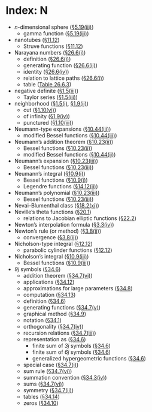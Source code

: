# Index: N

- $n$-dimensional sphere ([§5.19(iii)](../5.19.md#iii "§5.19(iii) 𝑛-Dimensional Sphere ‣ §5.19 Mathematical Applications ‣ Applications ‣ Chapter 5 Gamma Function"))
  - gamma function ([§5.19(iii)](../5.19.md#iii "§5.19(iii) 𝑛-Dimensional Sphere ‣ §5.19 Mathematical Applications ‣ Applications ‣ Chapter 5 Gamma Function"))
- nanotubes ([§11.12](../11.12.md#p1 "§11.12 Physical Applications ‣ Applications ‣ Chapter 11 Struve and Related Functions"))
  - Struve functions ([§11.12](../11.12.md#p1 "§11.12 Physical Applications ‣ Applications ‣ Chapter 11 Struve and Related Functions"))
- Narayana numbers ([§26.6(i)](../26.6.md#Px3 "Narayana Number 𝑁(𝑛,𝑘) ‣ §26.6(i) Definitions ‣ §26.6 Other Lattice Path Numbers ‣ Properties ‣ Chapter 26 Combinatorial Analysis"))
  - definition ([§26.6(i)](../26.6.md#Px3 "Narayana Number 𝑁(𝑛,𝑘) ‣ §26.6(i) Definitions ‣ §26.6 Other Lattice Path Numbers ‣ Properties ‣ Chapter 26 Combinatorial Analysis"))
  - generating function ([§26.6(ii)](../26.6.md#ii "§26.6(ii) Generating Functions ‣ §26.6 Other Lattice Path Numbers ‣ Properties ‣ Chapter 26 Combinatorial Analysis"))
  - identity ([§26.6(iv)](../26.6.md#iv "§26.6(iv) Identities ‣ §26.6 Other Lattice Path Numbers ‣ Properties ‣ Chapter 26 Combinatorial Analysis"))
  - relation to lattice paths ([§26.6(i)](../26.6.md#Px3 "Narayana Number 𝑁(𝑛,𝑘) ‣ §26.6(i) Definitions ‣ §26.6 Other Lattice Path Numbers ‣ Properties ‣ Chapter 26 Combinatorial Analysis"))
  - table ([Table 26.6.3](../26.6.md#T3 "In Narayana Number 𝑁(𝑛,𝑘) ‣ §26.6(i) Definitions ‣ §26.6 Other Lattice Path Numbers ‣ Properties ‣ Chapter 26 Combinatorial Analysis"))
- negative definite ([§1.5(iii)](../1.5.md#iii.p2 "§1.5(iii) Taylor’s Theorem; Maxima and Minima ‣ §1.5 Calculus of Two or More Variables ‣ Topics of Discussion ‣ Chapter 1 Algebraic and Analytic Methods"))
  - Taylor series ([§1.5(iii)](../1.5.md#iii.p2 "§1.5(iii) Taylor’s Theorem; Maxima and Minima ‣ §1.5 Calculus of Two or More Variables ‣ Topics of Discussion ‣ Chapter 1 Algebraic and Analytic Methods"))
- neighborhood ([§1.5(i)](../1.5.md#Px2 "Implicit Function Theorem ‣ §1.5(i) Partial Derivatives ‣ §1.5 Calculus of Two or More Variables ‣ Topics of Discussion ‣ Chapter 1 Algebraic and Analytic Methods"), [§1.9(ii)](../1.9.md#Px10 "Point Sets in ℂ ‣ §1.9(ii) Continuity, Point Sets, and Differentiation ‣ §1.9 Calculus of a Complex Variable ‣ Topics of Discussion ‣ Chapter 1 Algebraic and Analytic Methods"))
  - cut ([§1.10(vi)](../1.10.md#Px10.p2 "Example ‣ §1.10(vi) Multivalued Functions ‣ §1.10 Functions of a Complex Variable ‣ Topics of Discussion ‣ Chapter 1 Algebraic and Analytic Methods"))
  - of infinity ([§1.9(iv)](../1.9.md#iv.p1 "§1.9(iv) Conformal Mapping ‣ §1.9 Calculus of a Complex Variable ‣ Topics of Discussion ‣ Chapter 1 Algebraic and Analytic Methods"))
  - punctured ([§1.10(iii)](../1.10.md#iii.p2 "§1.10(iii) Laurent Series ‣ §1.10 Functions of a Complex Variable ‣ Topics of Discussion ‣ Chapter 1 Algebraic and Analytic Methods"))
- Neumann-type expansions ([§10.44(iii)](../10.44.md#iii "§10.44(iii) Neumann-Type Expansions ‣ §10.44 Sums ‣ Modified Bessel Functions ‣ Chapter 10 Bessel Functions"))
  - modified Bessel functions ([§10.44(iii)](../10.44.md#iii "§10.44(iii) Neumann-Type Expansions ‣ §10.44 Sums ‣ Modified Bessel Functions ‣ Chapter 10 Bessel Functions"))
- Neumann’s addition theorem ([§10.23(ii)](../10.23.md#Px1 "Neumann’s Addition Theorem ‣ §10.23(ii) Addition Theorems ‣ §10.23 Sums ‣ Bessel and Hankel Functions ‣ Chapter 10 Bessel Functions"))
  - Bessel functions ([§10.23(ii)](../10.23.md#Px1 "Neumann’s Addition Theorem ‣ §10.23(ii) Addition Theorems ‣ §10.23 Sums ‣ Bessel and Hankel Functions ‣ Chapter 10 Bessel Functions"))
  - modified Bessel functions ([§10.44(ii)](../10.44.md#Px2 "Neumann’s Addition Theorem ‣ §10.44(ii) Addition Theorems ‣ §10.44 Sums ‣ Modified Bessel Functions ‣ Chapter 10 Bessel Functions"))
- Neumann’s expansion ([§10.23(iii)](../10.23.md#Px4 "Neumann’s Expansion ‣ §10.23(iii) Series Expansions of Arbitrary Functions ‣ §10.23 Sums ‣ Bessel and Hankel Functions ‣ Chapter 10 Bessel Functions"))
  - Bessel functions ([§10.23(iii)](../10.23.md#Px4 "Neumann’s Expansion ‣ §10.23(iii) Series Expansions of Arbitrary Functions ‣ §10.23 Sums ‣ Bessel and Hankel Functions ‣ Chapter 10 Bessel Functions"))
- Neumann’s integral ([§10.9(i)](../10.9.md#Px2 "Neumann’s Integral ‣ §10.9(i) Integrals along the Real Line ‣ §10.9 Integral Representations ‣ Bessel and Hankel Functions ‣ Chapter 10 Bessel Functions"))
  - Bessel functions ([§10.9(i)](../10.9.md#Px2 "Neumann’s Integral ‣ §10.9(i) Integrals along the Real Line ‣ §10.9 Integral Representations ‣ Bessel and Hankel Functions ‣ Chapter 10 Bessel Functions"))
  - Legendre functions ([§14.12(ii)](../14.12.md#Px2 "Neumann’s Integral ‣ §14.12(ii) 1<𝑥<∞ ‣ §14.12 Integral Representations ‣ Real Arguments ‣ Chapter 14 Legendre and Related Functions"))
- Neumann’s polynomial ([§10.23(iii)](../10.23.md#Px4.p1 "Neumann’s Expansion ‣ §10.23(iii) Series Expansions of Arbitrary Functions ‣ §10.23 Sums ‣ Bessel and Hankel Functions ‣ Chapter 10 Bessel Functions"))
  - Bessel functions ([§10.23(iii)](../10.23.md#Px4.p1 "Neumann’s Expansion ‣ §10.23(iii) Series Expansions of Arbitrary Functions ‣ §10.23 Sums ‣ Bessel and Hankel Functions ‣ Chapter 10 Bessel Functions"))
- Nevai–Blumenthal class ([§18.2(xi)](../18.2.md#Px16.p1 "The Nevai class 𝐌⁢(𝑎,𝑏) ‣ §18.2(xi) Some Special Classes of General Orthogonal Polynomials ‣ §18.2 General Orthogonal Polynomials ‣ General Orthogonal Polynomials ‣ Chapter 18 Orthogonal Polynomials"))
- Neville’s theta functions ([§20.1](../20.1.md#Px1.p2 "Other Notations ‣ §20.1 Special Notation ‣ Notation ‣ Chapter 20 Theta Functions"))
  - relations to Jacobian elliptic functions ([§22.2](../22.2.md#p2 "§22.2 Definitions ‣ Properties ‣ Chapter 22 Jacobian Elliptic Functions"))
- Newton’s interpolation formula ([§3.3(iv)](../3.3.md#iv "§3.3(iv) Newton’s Interpolation Formula ‣ §3.3 Interpolation ‣ Areas ‣ Chapter 3 Numerical Methods"))
- Newton’s rule (or method) ([§3.8(ii)](../3.8.md#ii "§3.8(ii) Newton’s Rule ‣ §3.8 Nonlinear Equations ‣ Areas ‣ Chapter 3 Numerical Methods"))
  - convergence ([§3.8(ii)](../3.8.md#ii.p2 "§3.8(ii) Newton’s Rule ‣ §3.8 Nonlinear Equations ‣ Areas ‣ Chapter 3 Numerical Methods"))
- Nicholson-type integral ([§12.12](../12.12.md#Px1 "Nicholson-type Integral ‣ §12.12 Integrals ‣ Properties ‣ Chapter 12 Parabolic Cylinder Functions"))
  - parabolic cylinder functions ([§12.12](../12.12.md#Px1 "Nicholson-type Integral ‣ §12.12 Integrals ‣ Properties ‣ Chapter 12 Parabolic Cylinder Functions"))
- Nicholson’s integral ([§10.9(iii)](../10.9.md#Px11 "Nicholson’s Integral ‣ §10.9(iii) Products ‣ §10.9 Integral Representations ‣ Bessel and Hankel Functions ‣ Chapter 10 Bessel Functions"))
  - Bessel functions ([§10.9(iii)](../10.9.md#Px11 "Nicholson’s Integral ‣ §10.9(iii) Products ‣ §10.9 Integral Representations ‣ Bessel and Hankel Functions ‣ Chapter 10 Bessel Functions"))
- $\mathit{9j}$ symbols ([§34.6](../34.6.html "§34.6 Definition: 9⁢𝑗 Symbol ‣ Properties ‣ Chapter 34 3⁢𝑗,6⁢𝑗,9⁢𝑗 Symbols"))
  - addition theorem ([§34.7(vi)](../34.7.md#vi.p1 "§34.7(vi) Sums ‣ §34.7 Basic Properties: 9⁢𝑗 Symbol ‣ Properties ‣ Chapter 34 3⁢𝑗,6⁢𝑗,9⁢𝑗 Symbols"))
  - applications ([§34.12](../34.12.html "§34.12 Physical Applications ‣ Applications ‣ Chapter 34 3⁢𝑗,6⁢𝑗,9⁢𝑗 Symbols"))
  - approximations for large parameters ([§34.8](../34.8.html "§34.8 Approximations for Large Parameters ‣ Properties ‣ Chapter 34 3⁢𝑗,6⁢𝑗,9⁢𝑗 Symbols"))
  - computation ([§34.13](../34.13.html "§34.13 Methods of Computation ‣ Computation ‣ Chapter 34 3⁢𝑗,6⁢𝑗,9⁢𝑗 Symbols"))
  - definition ([§34.6](../34.6.html "§34.6 Definition: 9⁢𝑗 Symbol ‣ Properties ‣ Chapter 34 3⁢𝑗,6⁢𝑗,9⁢𝑗 Symbols"))
  - generating functions ([§34.7(v)](../34.7.md#v "§34.7(v) Generating Functions ‣ §34.7 Basic Properties: 9⁢𝑗 Symbol ‣ Properties ‣ Chapter 34 3⁢𝑗,6⁢𝑗,9⁢𝑗 Symbols"))
  - graphical method ([§34.9](../34.9.html "§34.9 Graphical Method ‣ Properties ‣ Chapter 34 3⁢𝑗,6⁢𝑗,9⁢𝑗 Symbols"))
  - notation ([§34.1](../34.1.html "§34.1 Special Notation ‣ Notation ‣ Chapter 34 3⁢𝑗,6⁢𝑗,9⁢𝑗 Symbols"))
  - orthogonality ([§34.7(iv)](../34.7.md#iv "§34.7(iv) Orthogonality ‣ §34.7 Basic Properties: 9⁢𝑗 Symbol ‣ Properties ‣ Chapter 34 3⁢𝑗,6⁢𝑗,9⁢𝑗 Symbols"))
  - recursion relations ([§34.7(iii)](../34.7.md#iii "§34.7(iii) Recursion Relations ‣ §34.7 Basic Properties: 9⁢𝑗 Symbol ‣ Properties ‣ Chapter 34 3⁢𝑗,6⁢𝑗,9⁢𝑗 Symbols"))
  - representation as ([§34.6](../34.6.md#EGx1 "§34.6 Definition: 9⁢𝑗 Symbol ‣ Properties ‣ Chapter 34 3⁢𝑗,6⁢𝑗,9⁢𝑗 Symbols"))
    - finite sum of $\mathit{3j}$ symbols ([§34.6](../34.6.md#EGx1 "§34.6 Definition: 9⁢𝑗 Symbol ‣ Properties ‣ Chapter 34 3⁢𝑗,6⁢𝑗,9⁢𝑗 Symbols"))
    - finite sum of $\mathit{6j}$ symbols ([§34.6](../34.6.md#EGx1 "§34.6 Definition: 9⁢𝑗 Symbol ‣ Properties ‣ Chapter 34 3⁢𝑗,6⁢𝑗,9⁢𝑗 Symbols"))
    - generalized hypergeometric functions ([§34.6](../34.6.md#p2 "§34.6 Definition: 9⁢𝑗 Symbol ‣ Properties ‣ Chapter 34 3⁢𝑗,6⁢𝑗,9⁢𝑗 Symbols"))
  - special case ([§34.7(i)](../34.7.md#i "§34.7(i) Special Case ‣ §34.7 Basic Properties: 9⁢𝑗 Symbol ‣ Properties ‣ Chapter 34 3⁢𝑗,6⁢𝑗,9⁢𝑗 Symbols"))
  - sum rule ([§34.7(vi)](../34.7.md#vi.p1 "§34.7(vi) Sums ‣ §34.7 Basic Properties: 9⁢𝑗 Symbol ‣ Properties ‣ Chapter 34 3⁢𝑗,6⁢𝑗,9⁢𝑗 Symbols"))
  - summation convention ([§34.3(iv)](../34.3.md#iv.p1 "§34.3(iv) Orthogonality ‣ §34.3 Basic Properties: 3⁢𝑗 Symbol ‣ Properties ‣ Chapter 34 3⁢𝑗,6⁢𝑗,9⁢𝑗 Symbols"))
  - sums ([§34.7(vi)](../34.7.md#vi "§34.7(vi) Sums ‣ §34.7 Basic Properties: 9⁢𝑗 Symbol ‣ Properties ‣ Chapter 34 3⁢𝑗,6⁢𝑗,9⁢𝑗 Symbols"))
  - symmetry ([§34.7(ii)](../34.7.md#ii "§34.7(ii) Symmetry ‣ §34.7 Basic Properties: 9⁢𝑗 Symbol ‣ Properties ‣ Chapter 34 3⁢𝑗,6⁢𝑗,9⁢𝑗 Symbols"))
  - tables ([§34.14](../34.14.html "§34.14 Tables ‣ Computation ‣ Chapter 34 3⁢𝑗,6⁢𝑗,9⁢𝑗 Symbols"))
  - zeros ([§34.10](../34.10.html "§34.10 Zeros ‣ Properties ‣ Chapter 34 3⁢𝑗,6⁢𝑗,9⁢𝑗 Symbols"))